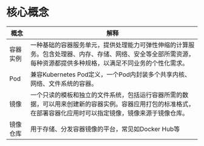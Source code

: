 # 核心概念



| 概念 |解释 |  
| --- | --- | 
| 容器实例 |  一种基础的容器服务单元，提供处理能力可弹性伸缩的计算服务。包含处理器、内存、存储、网络、安全等全部所需资源，每种资源都提供多种规格，以满足不同业务的个性化需求。   |    
| Pod |  兼容Kubernetes Pod定义，一个Pod内封装多个共享内核、网络、文件系统的容器。|   
|   镜像  |    一个只读的模板和独立的文件系统，包括运行容器所需的数据，可以用来创建新的容器实例。容器应用打包的标准格式，在部署容器化应用时可以指定镜像，镜像来源于镜像仓库。 | 
|   镜像仓库  |  用于存储、分发容器镜像的平台，常见如Docker Hub等| 
